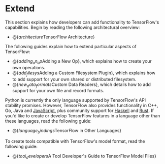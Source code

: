 # Extend

This section explains how developers can add functionality to TensorFlow's
capabilities. Begin by reading the following architectural overview:

  * @{$architecture$TensorFlow Architecture}

The following guides explain how to extend particular aspects of
TensorFlow:

  * @{$adding_an_op$Adding a New Op}, which explains how to create your own
    operations.
  * @{$add_filesys$Adding a Custom Filesystem Plugin}, which explains how to
    add support for your own shared or distributed filesystem.
  * @{$new_data_formats$Custom Data Readers}, which details how to add support
    for your own file and record formats.

Python is currently the only language supported by TensorFlow's API stability
promises. However, TensorFlow also provides functionality in C++, Go, Java and
[JavaScript](https://js.tensorflow.org),
plus community support for [Haskell](https://github.com/tensorflow/haskell) and
[Rust](https://github.com/tensorflow/rust). If you'd like to create or
develop TensorFlow features in a language other than these languages, read the
following guide:

  * @{$language_bindings$TensorFlow in Other Languages}

To create tools compatible with TensorFlow's model format, read the following
guide:

  * @{$tool_developers$A Tool Developer's Guide to TensorFlow Model Files}


